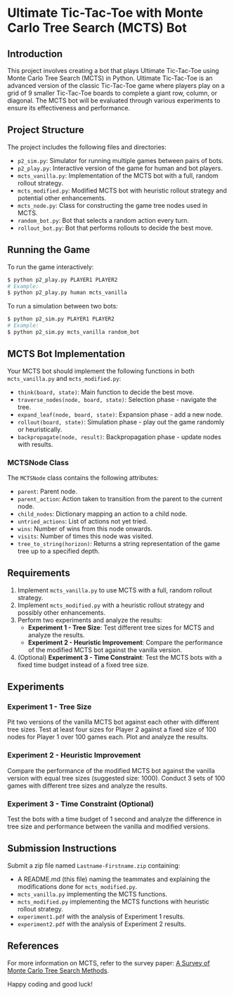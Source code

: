 # Ultimate Tic-Tac-Toe with Monte Carlo Tree Search (MCTS) Bot

## Introduction
This project involves creating a bot that plays Ultimate Tic-Tac-Toe using Monte Carlo Tree Search (MCTS) in Python. Ultimate Tic-Tac-Toe is an advanced version of the classic Tic-Tac-Toe game where players play on a grid of 9 smaller Tic-Tac-Toe boards to complete a giant row, column, or diagonal. The MCTS bot will be evaluated through various experiments to ensure its effectiveness and performance.

## Project Structure
The project includes the following files and directories:

- `p2_sim.py`: Simulator for running multiple games between pairs of bots.
- `p2_play.py`: Interactive version of the game for human and bot players.
- `mcts_vanilla.py`: Implementation of the MCTS bot with a full, random rollout strategy.
- `mcts_modified.py`: Modified MCTS bot with heuristic rollout strategy and potential other enhancements.
- `mcts_node.py`: Class for constructing the game tree nodes used in MCTS.
- `random_bot.py`: Bot that selects a random action every turn.
- `rollout_bot.py`: Bot that performs rollouts to decide the best move.

## Running the Game
To run the game interactively:
```sh
$ python p2_play.py PLAYER1 PLAYER2
# Example:
$ python p2_play.py human mcts_vanilla
```
To run a simulation between two bots:
```sh
$ python p2_sim.py PLAYER1 PLAYER2
# Example:
$ python p2_sim.py mcts_vanilla random_bot
```

## MCTS Bot Implementation
Your MCTS bot should implement the following functions in both `mcts_vanilla.py` and `mcts_modified.py`:

- `think(board, state)`: Main function to decide the best move.
- `traverse_nodes(node, board, state)`: Selection phase - navigate the tree.
- `expand_leaf(node, board, state)`: Expansion phase - add a new node.
- `rollout(board, state)`: Simulation phase - play out the game randomly or heuristically.
- `backpropagate(node, result)`: Backpropagation phase - update nodes with results.

### MCTSNode Class
The `MCTSNode` class contains the following attributes:
- `parent`: Parent node.
- `parent_action`: Action taken to transition from the parent to the current node.
- `child_nodes`: Dictionary mapping an action to a child node.
- `untried_actions`: List of actions not yet tried.
- `wins`: Number of wins from this node onwards.
- `visits`: Number of times this node was visited.
- `tree_to_string(horizon)`: Returns a string representation of the game tree up to a specified depth.

## Requirements
1. Implement `mcts_vanilla.py` to use MCTS with a full, random rollout strategy.
2. Implement `mcts_modified.py` with a heuristic rollout strategy and possibly other enhancements.
3. Perform two experiments and analyze the results:
    - **Experiment 1 - Tree Size**: Test different tree sizes for MCTS and analyze the results.
    - **Experiment 2 - Heuristic Improvement**: Compare the performance of the modified MCTS bot against the vanilla version.
4. (Optional) **Experiment 3 - Time Constraint**: Test the MCTS bots with a fixed time budget instead of a fixed tree size.

## Experiments
### Experiment 1 - Tree Size
Pit two versions of the vanilla MCTS bot against each other with different tree sizes. Test at least four sizes for Player 2 against a fixed size of 100 nodes for Player 1 over 100 games each. Plot and analyze the results.

### Experiment 2 - Heuristic Improvement
Compare the performance of the modified MCTS bot against the vanilla version with equal tree sizes (suggested size: 1000). Conduct 3 sets of 100 games with different tree sizes and analyze the results.

### Experiment 3 - Time Constraint (Optional)
Test the bots with a time budget of 1 second and analyze the difference in tree size and performance between the vanilla and modified versions.

## Submission Instructions
Submit a zip file named `Lastname-Firstname.zip` containing:
- A README.md (this file) naming the teammates and explaining the modifications done for `mcts_modified.py`.
- `mcts_vanilla.py` implementing the MCTS functions.
- `mcts_modified.py` implementing the MCTS functions with heuristic rollout strategy.
- `experiment1.pdf` with the analysis of Experiment 1 results.
- `experiment2.pdf` with the analysis of Experiment 2 results.

## References
For more information on MCTS, refer to the survey paper: [A Survey of Monte Carlo Tree Search Methods](http://diego-perez.net/papers/MCTSSurvey.pdf).

Happy coding and good luck!
